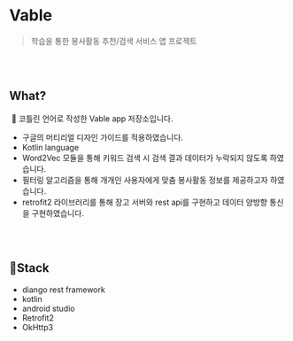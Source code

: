 # Vable

> 학습을 통한 봉사활동 추천/검색 서비스 앱 프로젝트

<br>

<br>

## What? 

 📱 코틀린 언어로 작성한 Vable app 저장소입니다.

- 구글의 머티리얼 디자인 가이드를 적용하였습니다.
- Kotlin language
- Word2Vec 모듈을 통해 키워드 검색 시 검색 결과 데이터가 누락되지 않도록 하였습니다.
- 필터링 알고리즘을 통해 개개인 사용자에게 맞춤 봉사활동 정보를 제공하고자 하였습니다.
- retrofit2 라이브러리를 통해 장고 서버와 rest api를 구현하고 데이터 양방향 통신을 구현하였습니다.

<br>

<br>



## 📍Stack

- diango rest framework 
- kotlin
- android studio
- Retrofit2
- OkHttp3